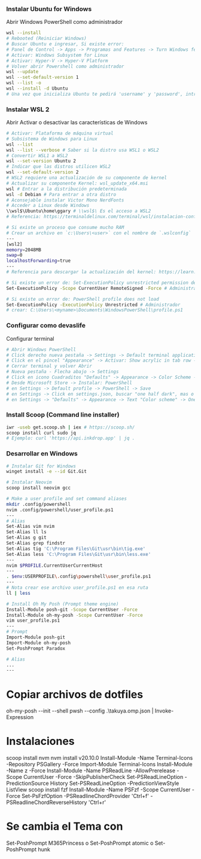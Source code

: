 ### Instalar Ubuntu for Windows

Abrir Windows PowerShell como administrador

```bash
wsl --install
# Rebooted (Reiniciar Windows)
# Buscar Ubuntu e ingresar, Si existe error:
# Panel de Control -> Apps -> Programas and Features -> Turn Windows features on or off
# Activar: Windows Subsystem for Linux
# Activar: Hyper-V -> Hyper-V Platform
# Volver abrir Powershell como administrador
wsl --update
wsl --set-default-version 1
wsl --list -o
wsl --install -d Ubuntu
# Una vez que inicializa Ubuntu te pedirá 'username' y 'password', introduces y listo.
```

### Instalar WSL 2

Abrir Activar o desactivar las características de Windows

```bash
# Activar: Plataforma de máquina virtual
# Subsistema de Windows para Linux
wsl --list
wsl --list --verbose # Saber si la distro usa WSL1 o WSL2
# Convertir WSL1 a WSL2
wsl --set-version Ubuntu 2
# Indicar que las distros utilicen WSL2
wsl --set-default-version 2
# WSL2 requiere una actualización de su componente de kernel
# Actualizar su componente Kernel: wsl_update_x64.msi
wsl # Entrar a la distribución predeterminada
wsl -d Debian # Para entrar a otra distro
# Aconsejable instalar Victor Mono NerdFonts
# Acceder a Linux desde Windows
\\wsl$\Ubuntu\home\ggary # \\wsl$\ Es el acceso a WSL2
# Referencia: https://terminaldelinux.com/terminal/wsl/instalacion-configuracion-wsl/

# Si existe un proceso que consume mucho RAM
# Crear un archivo en `c:\Users\<user>` con el nombre de `.wslconfig`
---
[wsl2]
memory=2048MB
swap=0
localhostForwarding=true
---
# Referencia para descargar la actualización del kernel: https://learn.microsoft.com/en-us/windows/wsl/install-manual#step-4---download-the-linux-kernel-update-package

# Si existe un error de: Set-ExecutionPolicy unrestricted permission denied
Set-ExecutionPolicy -Scope CurrentUser RemoteSigned -Force # Administrador

# Si existe un error de: PowerShell profile does not load
Set-ExecutionPolicy -ExecutionPolicy Unrestricted # Administrador
# crear: C:\Users\<myname>\Documents\WindowsPowerShell\profile.ps1
```

### Configurar como devaslife

Configurar terminal

```bash
# Abrir Windows PowerShell
# Click derecho nueva pestaña -> Settings -> Default terminal application: Cambiar a Windows Terminal -> Save
# Click en el pincel "Appearance" -> Activar: Show acrylic in tab row -> Save
# Cerrar terminal y volver Abrir
# Nueva pestaña - Flecha abajo -> Settings
# Click en icono Cuadraditos "Defaults" -> Appearance -> Color Scheme -> One Half Dark <-> también: Font face -> Hack NF o Firacode o la que prefieras de Nerd Fonts. Por último <-> Activar Acrylic "On" <-> Acrylic opacity 50%
# Desde Microsoft Store -> Instalar: PowerShell
# en Settings -> Default profile -> PowerShell -> Save
# en Settings -> Click en settings.json, buscar "one half dark", mas o menos linea 141, copiar y pegar todo el objeto, cambiar el name por "One Half Dark (modded)", cambiar el background a "#001B26", guardar archivo.
# en Settings -> "Defaults" -> Appearance -> Text "Color scheme" -> One Half Dark (modded) -> Save
```

### Install Scoop (Command line installer)

```bash
iwr -useb get.scoop.sh | iex # https://scoop.sh/
scoop install curl sudo jq
# Ejemplo: curl 'https://api.inkdrop.app' | jq .
```

### Desarrollar en Windows

```bash
# Instalar Git for Windows
winget install -e --id Git.Git

# Instalar Neovim
scoop install neovim gcc

# Make a user profile and set command aliases
mkdir .config/powershell
nvim .config/powershell/user_profile.ps1
---
# Alias
Set-Alias vim nvim
Set-Alias ll ls
Set-Alias g git
Set-Alias grep findstr
Set-Alias tig 'C:\Program Files\Git\usr\bin\tig.exe'
Set-Alias less 'C:\Program Files\Git\usr\bin\less.exe'
---
nvim $PROFILE.CurrentUserCurrentHost
---
. $env:USERPROFILE\.config\powershell\user_profile.ps1
---
# Nota crear ese archivo user_profile.ps1 en esa ruta
ll | less

# Install Oh My Posh (Prompt theme engine)
Install-Module posh-git -Scope CurrentUser -Force
Install-Module oh-my-posh -Scope CurrentUser -Force
vim user_profile.ps1
---
# Prompt
Import-Module posh-git
Import-Module oh-my-posh
Set-PoshPrompt Paradox

# Alias
...
---
```

# Copiar archivos de dotfiles
oh-my-posh --init --shell pwsh --config .\takuya.omp.json | Invoke-Expression

# Instalaciones
scoop install nvm
nvm install v20.10.0
Install-Module -Name Terminal-Icons -Repository PSGallery -Force
Import-Module Terminal-Icons
Install-Module -Name z -Force
Install-Module -Name PSReadLine -AllowPrerelease -Scope CurrentUser -Force -SkipPublisherCheck
Set-PSReadLineOption -PredictionSource History
Set-PSReadLineOption -PredictionViewStyle ListView
scoop install fzf
Install-Module -Name PSFzf -Scope CurrentUser -Force
Set-PsFzfOption -PSReadlineChordProvider 'Ctrl+f' -PSReadlineChordReverseHistory 'Ctrl+r'

# Se cambia el Tema con
Set-PoshPrompt M365Princess o Set-PoshPrompt atomic o Set-PoshPrompt hunk
